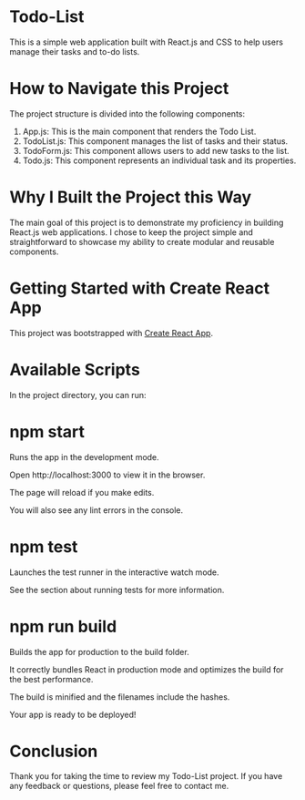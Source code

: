 # Todo-List

This is a simple web application built with React.js and CSS to help users manage their tasks and to-do lists.

# How to Navigate this Project

The project structure is divided into the following components:

1. App.js: This is the main component that renders the Todo List.
2. TodoList.js: This component manages the list of tasks and their status.
3. TodoForm.js: This component allows users to add new tasks to the list.
4. Todo.js: This component represents an individual task and its properties.

# Why I Built the Project this Way

The main goal of this project is to demonstrate my proficiency in building React.js web applications. I chose to keep the project simple and straightforward to showcase my ability to create modular and reusable components.

# Getting Started with Create React App

This project was bootstrapped with [Create React App](https://github.com/facebook/create-react-app).

# Available Scripts

In the project directory, you can run:

# npm start

Runs the app in the development mode.

Open http://localhost:3000 to view it in the browser.

The page will reload if you make edits.

You will also see any lint errors in the console.

# npm test

Launches the test runner in the interactive watch mode.

See the section about running tests for more information.

# npm run build

Builds the app for production to the build folder.

It correctly bundles React in production mode and optimizes the build for the best performance.

The build is minified and the filenames include the hashes.

Your app is ready to be deployed!

# Conclusion

Thank you for taking the time to review my Todo-List project. If you have any feedback or questions, please feel free to contact me.
